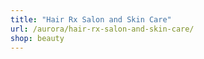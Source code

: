 ```yaml
---
title: "Hair Rx Salon and Skin Care"
url: /aurora/hair-rx-salon-and-skin-care/
shop: beauty
---
```

